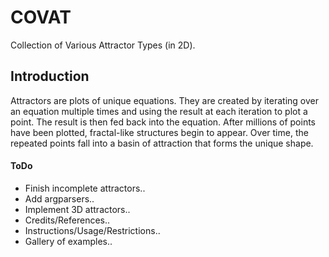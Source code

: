 # COVAT
Collection of Various Attractor Types (in 2D).

## Introduction
Attractors are plots of unique equations. They are created by iterating over an equation multiple times and using the result at each iteration to plot a point. The result is then fed back into the equation. After millions of points have been plotted, fractal-like structures begin to appear. Over time, the repeated points fall into a basin of attraction that forms the unique shape.

#### ToDo
- Finish incomplete attractors..
- Add argparsers..
- Implement 3D attractors..
- Credits/References..
- Instructions/Usage/Restrictions..
- Gallery of examples..
